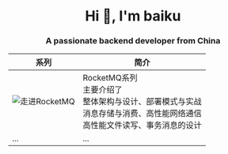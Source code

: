 <h1 align="center">Hi 👋, I'm baiku</h1>
<h3 align="center">A passionate backend developer from China</h3>
<div align="center">
  
| 系列 | 简介 |
| ---- | ---- |
| ![走进RocketMQ](https://github.com/baikuarch/baikuarch/assets/118869240/fac0059e-95f1-40c6-b581-1a38d8319bb2)  | RocketMQ系列<br />主要介绍了<br />整体架构与设计、部署模式与实战<br />消息存储与消费、高性能网络通信<br />高性能文件读写、事务消息的设计  |
| ... | ... |
</div>



<!--
**baikuarch/baikuarch** is a ✨ _special_ ✨ repository because its `README.md` (this file) appears on your GitHub profile.

Here are some ideas to get you started:

- 🔭 I’m currently working on ...
- 🌱 I’m currently learning ...
- 👯 I’m looking to collaborate on ...
- 🤔 I’m looking for help with ...
- 💬 Ask me about ...
- 📫 How to reach me: ...
- 😄 Pronouns: ...
- ⚡ Fun fact: ...
-->
